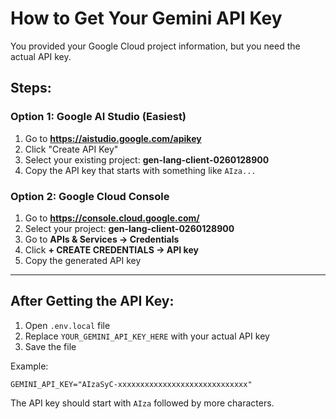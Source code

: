 # How to Get Your Gemini API Key

You provided your Google Cloud project information, but you need the actual API key.

## Steps:

### Option 1: Google AI Studio (Easiest)
1. Go to **https://aistudio.google.com/apikey**
2. Click "Create API Key"
3. Select your existing project: **gen-lang-client-0260128900**
4. Copy the API key that starts with something like `AIza...`

### Option 2: Google Cloud Console
1. Go to **https://console.cloud.google.com/**
2. Select your project: **gen-lang-client-0260128900**
3. Go to **APIs & Services → Credentials**
4. Click **+ CREATE CREDENTIALS → API key**
5. Copy the generated API key

---

## After Getting the API Key:

1. Open `.env.local` file
2. Replace `YOUR_GEMINI_API_KEY_HERE` with your actual API key
3. Save the file

Example:
```env
GEMINI_API_KEY="AIzaSyC-xxxxxxxxxxxxxxxxxxxxxxxxxxxxx"
```

The API key should start with `AIza` followed by more characters.

